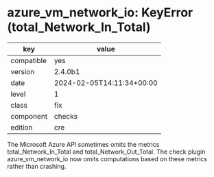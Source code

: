 [//]: # (werk v2)
# azure_vm_network_io: KeyError (total_Network_In_Total)

key        | value
---------- | ---
compatible | yes
version    | 2.4.0b1
date       | 2024-02-05T14:11:34+00:00
level      | 1
class      | fix
component  | checks
edition    | cre

The Microsoft Azure API sometimes omits the metrics total_Network_In_Total and
total_Network_Out_Total. The check plugin azure_vm_network_io now omits computations based on these
metrics rather than crashing.